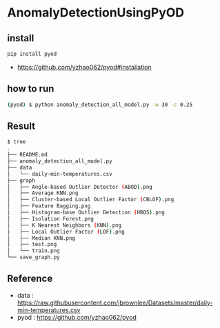 # AnomalyDetectionUsingPyOD

## install 
```bash
pip install pyod
```
* https://github.com/yzhao062/pyod#installation

## how to run 
```bash
(pyod) $ python anomaly_detection_all_model.py -w 30 -c 0.25
```

## Result
```bash 
$ tree
.
├── README.md
├── anomaly_detection_all_model.py
├── data
│   └── daily-min-temperatures.csv
├── graph
│   ├── Angle-based Outlier Detector (ABOD).png
│   ├── Average KNN.png
│   ├── Cluster-based Local Outlier Factor (CBLOF).png
│   ├── Feature Bagging.png
│   ├── Histogram-base Outlier Detection (HBOS).png
│   ├── Isolation Forest.png
│   ├── K Nearest Neighbors (KNN).png
│   ├── Local Outlier Factor (LOF).png
│   ├── Median KNN.png
│   ├── test.png
│   └── train.png
└── save_graph.py
```

## Reference 
* data : https://raw.githubusercontent.com/jbrownlee/Datasets/master/daily-min-temperatures.csv
* pyod : https://github.com/yzhao062/pyod
